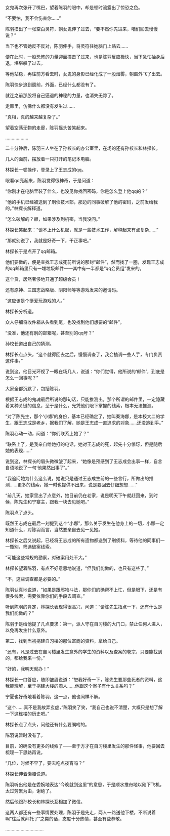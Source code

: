 女鬼再次张开了嘴巴，望着陈羽的眼中，却是顿时流露出了惊恐之色。

“不要怕，我不会伤害你……”

陈羽摸出了一张空白灵符，朝女鬼伸了过去，“要不然你先进来，咱们回去慢慢说？”

当下也不管她反不反对，陈羽伸手，将灵符往她脑门上贴去……

便在此时，一股恐怖的力量迎面撞击了过来，也是陈羽反应极快，当下急忙抽身后退，堪堪躲了过去。

等他站稳，再往前方看去时，女鬼的身影已经化成了一股烟雾，朝窗外飞了出去。

陈羽快步追到窗前，外面，已经什么都没有了。

就连之前那股将自己逼退的神秘的力量，也消失无踪了。

走廊里，仿佛什么都没有发生过……

“真相，真的越来越复杂了。”

望着空荡无物的走廊，陈羽摇头苦笑起来。

………………

二十分钟后，陈羽三人坐在了孙校长的办公室里，在场的还有孙校长和林探长。

几人的面前，摆放着一只打开的笔记本电脑。

林探长一顿操作，登录上了王志成的qq。

眼看qq亮起来，陈羽觉得很神奇，于是问道：

“你刚才在电脑里装了什么，也没见你找回密码，你是怎么登上他qq的？”

“他的手机已经被送到了刑侦技术部，那边的同事破解了他的密码，之前发给我的。”林探长解释道。

“怎么破解的？额，如果涉及到机密，当我没问。”

林探长笑起来：“谈不上什么机密，就是一些技术工作，解释起来有点复杂……”

“那就别说了，我就是好奇一下，干正事吧。”

林探长于是点开了qq邮箱。

他们要做的，便是查找王志成死前所说的那封“邮件”，然而找了一圈，发现王志成的qq邮箱里只有一堆垃圾邮件——其中有一半都是“qq会员组”发来的。

这个货，居然奢侈地开通了超级会员！

还有原神、三国志战略版、阴阳师等等游戏发来的邀请码。

“这应该是个挺爱玩游戏的人。”

林探长分析道。

众人仔细将收件箱从头看到尾，也没找到他们想要的“邮件”。

“没准，他还有别的邮箱呢，甚至别的qq号？”

孙校长道出自己的猜测。

林探长点点头，“这个就得回去之后，慢慢调查了，我会抽调一些人手，专门负责这件事。”

说到这，他目光环视了一眼在场几人，说道：“你们觉得，他所说的‘邮件’，到底是怎么一回事呢？”

大家全都沉默了，包括陈羽。

根据王志成的鬼魂最后所说的那句话，只能推测出，那个所谓的邮件里，一定隐藏着某种关键的信息，至于是什么，光凭他们眼下掌握的线索，根本无法推测。

“对了陈先生，那个‘小娜’的身份，基本已经确定了，她叫秦海娜，是本校大二的学生，跟王志成是老乡，据我们了解，她是王志成一直追求的对象……还没追到手。”

陈羽心动一动，问道：“你们联系上她了？”

“联系上了，是我亲自给她打的电话，她对王志成的死，起先十分惊讶，但是随后她的表现……”

说到这，林探长的眉头微微皱了起来，“她像是预感到了王志成会出事一样，自言自语地说了一句‘他果然出事了’。”

“我追问她为什么这么说，她说只是通过王志成生前的一些言行，所做出的推测……更多的线索，她一时也提供不出来，说是要回去仔细想想……”

“前几天，她家里出了点意外，她目前仍在老家，说是明天下午就赶回来，到时候，陈先生和宁寨主，跟我一块去见她吧。”

陈羽点了点头。

既然王志成在最后一刻提到这个“小娜”，那么关于发生在他身上的一切，小娜一定知道什么，对陈羽而言，当然要亲自去见一见她。

林探长之后又说起，已经将王志成的所有遗物都送到了刑侦科，等待他的同事们一一甄别，筛选破案线索。

“可能这些常规的勘察，对破案用处不大。”

林探长望着陈羽，有点不好意思地说道，“但我们能做的，也只有这些了。”

“不，这些调查都是必要的。”

陈羽认真地说道，“如果是跟邪物斗法，那你们的确帮不上忙，但是眼下，还是有很多线索，需要依靠你们的手段去调查。”

听到陈羽的肯定，林探长表现得很高兴，问道：“请陈先生指点一下，还有什么是我们能做的？”

陈羽于是给他提了几点要求：第一，派人守在自习楼的大门口，禁止任何人进入，以免再发生什么意外。

第二，找到当初捐建自习楼的那位富商的资料，拿给自己。

“还有，凡是过去在自习楼里发生意外的学生的资料以及查案的卷宗，只要能找到的，都给我来一份。”

“好的，我明天就办！”

林探长一口答应，随即皱眉说道：“恕我好奇一下，陈先生要那些死者的资料，这我能理解，至于捐建大楼的商人……他跟这个案子有什么关系吗？”

宁夏也好奇地看着陈羽，这一点，他也同样不解。

“这个……真不是我故弄玄虚，”陈羽笑了笑，“我自己也说不清楚，大概只是想了解一下这栋楼的历史吧。”

林探长点了点头，问他还有什么要嘱咐的。

陈羽说暂时没有了。

目前，的确没有更多的线索了——至于方才在自习楼里发生的那件怪事，他要回去梳理一下思路再说。

“几位，时候不早了，要去吃点夜宵吗？”

林探长伸着懒腰说道。

陈羽听出他是在委婉地表达“今晚就到这里”的意思，于是顺水推舟地以刚下飞机，太过劳累为由，谢绝了。

然后他跟孙校长和林探长互相加了微信。

这两人都还有一些事情要处理，陈羽于是先走，两人一路送他下楼，不断说着啊“往后就拜托了”之类的话，态度十分热情，甚至有些恭敬。

…………………………
